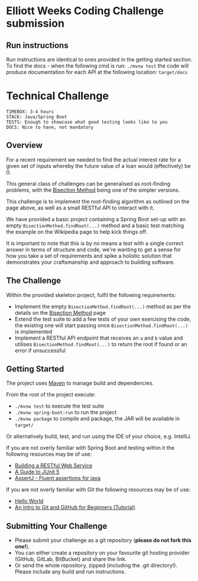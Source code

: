 # Elliott Weeks Coding Challenge submission
## Run instructions

Run instructions are identical to ones provided in the getting started section. 
To find the docs - when the following cmd is run:
`./mvnw test`
the code will produce documentation for each API at the following location:
`target/docs`



# Technical Challenge

```
TIMEBOX: 3-4 hours
STACK: Java/Spring Boot
TESTS: Enough to showcase what good testing looks like to you
DOCS: Nice to have, not mandatory
```

## Overview

For a recent requirement we needed to find the actual interest rate for a given set of inputs whereby the future value
of a loan would (effectively) be 0.

This general class of challenges can be generalised as root-finding problems, with
the [Bisection Method](https://en.wikipedia.org/wiki/Bisection_method)
being one of the simpler versions.

This challenge is to implement the root-finding algorithm as outlined on the page above, as well as a small RESTful API
to interact with it.

We have provided a basic project containing a Spring Boot set-up with an empty `BisectionMethod.findRoot(...)` method
and a basic test matching the example on the Wikipedia page to help kick things off.

It is important to note that this is by no means a test with a single correct answer in terms of structure and code,
we're wanting to get a sense for how you take a set of requirements and spike a holistic solution that demonstrates your
craftsmanship and approach to building software.

## The Challenge

Within the provided skeleton project, fulfil the following requirements:

- Implement the empty `BisectionMethod.findRoot(...)` method as per the details on
  the [Bisection Method](https://en.wikipedia.org/wiki/Bisection_method) page
- Extend the test suite to add a few tests of your own exercising the code, the existing one will start passing once
  `BisectionMethod.findRoot(...)` is implemented
- Implement a RESTful API endpoint that receives an `a` and `b` value and utilises
  `BisectionMethod.findRoot(...)` to return the root if found or an error if unsuccessful

## Getting Started

The project uses [Maven](https://maven.apache.org/) to manage build and dependencies.

From the root of the project execute:

- `./mvnw test` to execute the test suite
- `./mvnw spring-boot:run` to run the project
- `./mvnw package` to compile and package, the JAR will be available in `target/`

Or alternatively build, test, and run using the IDE of your choice, e.g. IntelliJ.

If you are not overly familiar with Spring Boot and testing within it the following resources may be of use:

- [Building a RESTful Web Service](https://spring.io/guides/gs/rest-service/)
- [A Guide to JUnit 5](https://www.baeldung.com/junit-5)
- [AssertJ - Fluent assertions for java](https://assertj.github.io/doc/)

If you are not overly familiar with Git the following resources may be of use:

- [Hello World](https://guides.github.com/activities/hello-world/)
- [An Intro to Git and GitHub for Beginners (Tutorial)](https://product.hubspot.com/blog/git-and-github-tutorial-for-beginners)

## Submitting Your Challenge

- Please submit your challenge as a git repository (**please do not fork this one!**).
- You can either create a repository on your favourite git hosting provider (GitHub, GitLab, BitBucket) and share the
  link.
- Or send the whole repository, zipped (including the .git directory!). Please include any build and run instructions.
